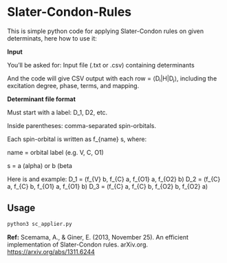 # Slater-Condon-Rules

This is simple python code for applying Slater-Condon rules on given determinats, here how to use it:

**Input**

You’ll be asked for:
Input file (.txt or .csv) containing determinants

And the code will give CSV output with each row = ⟨Dᵢ|H|Dⱼ⟩, including the excitation degree, phase, terms, and mapping.

**Determinant file format**

Must start with a label: D_1, D2, etc.

Inside parentheses: comma-separated spin-orbitals.

Each spin-orbital is written as f_{name} s, where:

name = orbital label (e.g. V, C, O1)

s = a (alpha) or b (beta

Here is and example:
D_1 = (f_{V} b, f_{C} a, f_{O1} a, f_{O2} b)
D_2 = (f_{C} a, f_{C} b, f_{O1} a, f_{O1} b)
D_3 = (f_{C} a, f_{C} b, f_{O2} b, f_{O2} a)

## Usage

```bash
python3 sc_applier.py
```

**Ref:**
Scemama, A., & Giner, E. (2013, November 25). An efficient implementation of Slater-Condon rules. arXiv.org. https://arxiv.org/abs/1311.6244
